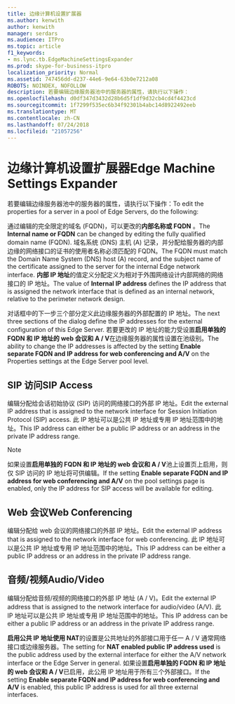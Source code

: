 ```yaml
---
title: 边缘计算机设置扩展器
ms.author: kenwith
author: kenwith
manager: serdars
ms.audience: ITPro
ms.topic: article
f1_keywords:
- ms.lync.tb.EdgeMachineSettingsExpander
ms.prod: skype-for-business-itpro
localization_priority: Normal
ms.assetid: 747456dd-d237-44e6-9e64-63b0e7212a08
ROBOTS: NOINDEX, NOFOLLOW
description: 若要编辑边缘服务器池中的服务器的属性，请执行以下操作：
ms.openlocfilehash: d0df347d3432d28b6d5f1df9d32cb4cd4f4423cd
ms.sourcegitcommit: 1f7299f535ec6b34f92301b4abc14d8922492eeb
ms.translationtype: MT
ms.contentlocale: zh-CN
ms.lasthandoff: 07/24/2018
ms.locfileid: "21057256"
---
```

# <a name="edge-machine-settings-expander"></a><span data-ttu-id="7de75-103">边缘计算机设置扩展器</span><span class="sxs-lookup"><span data-stu-id="7de75-103">Edge Machine Settings Expander</span></span>
 
<span data-ttu-id="7de75-104">若要编辑边缘服务器池中的服务器的属性，请执行以下操作：</span><span class="sxs-lookup"><span data-stu-id="7de75-104">To edit the properties for a server in a pool of Edge Servers, do the following:</span></span>
  
<span data-ttu-id="7de75-105">通过编辑的完全限定的域名 (FQDN)，可以更改的**内部名称或 FQDN** 。</span><span class="sxs-lookup"><span data-stu-id="7de75-105">The **Internal name or FQDN** can be changed by editing the fully qualified domain name (FQDN).</span></span> <span data-ttu-id="7de75-106">域名系统 (DNS) 主机 (A) 记录，并分配给服务器的内部边缘的网络接口的证书的使用者名称必须匹配的 FQDN。</span><span class="sxs-lookup"><span data-stu-id="7de75-106">The FQDN must match the Domain Name System (DNS) host (A) record, and the subject name of the certificate assigned to the server for the internal Edge network interface.</span></span> <span data-ttu-id="7de75-107">**内部 IP 地址**的值定义分配定义为相对于外围网络设计内部网络的网络接口的 IP 地址。</span><span class="sxs-lookup"><span data-stu-id="7de75-107">The value of **Internal IP address** defines the IP address that is assigned the network interface that is defined as an internal network, relative to the perimeter network design.</span></span>
  
<span data-ttu-id="7de75-108">对话框中的下一步三个部分定义此边缘服务器的外部配置的 IP 地址。</span><span class="sxs-lookup"><span data-stu-id="7de75-108">The next three sections of the dialog define the IP addresses for the external configuration of this Edge Server.</span></span> <span data-ttu-id="7de75-109">若要更改的 IP 地址的能力受设置**启用单独的 FQDN 和 IP 地址的 web 会议和 A / V**在边缘服务器的属性设置在池级别。</span><span class="sxs-lookup"><span data-stu-id="7de75-109">The ability to change the IP addresses is affected by the setting **Enable separate FQDN and IP address for web conferencing and A/V** on the Properties settings at the Edge Server pool level.</span></span>
  
## <a name="sip-access"></a><span data-ttu-id="7de75-110">SIP 访问</span><span class="sxs-lookup"><span data-stu-id="7de75-110">SIP Access</span></span>

<span data-ttu-id="7de75-111">编辑分配给会话初始协议 (SIP) 访问的网络接口的外部 IP 地址。</span><span class="sxs-lookup"><span data-stu-id="7de75-111">Edit the external IP address that is assigned to the network interface for Session Initiation Protocol (SIP) access.</span></span> <span data-ttu-id="7de75-112">此 IP 地址可以是公共 IP 地址或专用 IP 地址范围中的地址。</span><span class="sxs-lookup"><span data-stu-id="7de75-112">This IP address can either be a public IP address or an address in the private IP address range.</span></span>
  
> [!NOTE]
> <span data-ttu-id="7de75-113">如果设置**启用单独的 FQDN 和 IP 地址的 web 会议和 A / V**池上设置页上启用，则仅 SIP 访问的 IP 地址将可供编辑。</span><span class="sxs-lookup"><span data-stu-id="7de75-113">If the setting **Enable separate FQDN and IP address for web conferencing and A/V** on the pool settings page is enabled, only the IP address for SIP access will be available for editing.</span></span>
  
## <a name="web-conferencing"></a><span data-ttu-id="7de75-114">Web 会议</span><span class="sxs-lookup"><span data-stu-id="7de75-114">Web Conferencing</span></span>

<span data-ttu-id="7de75-115">编辑分配给 web 会议的网络接口的外部 IP 地址。</span><span class="sxs-lookup"><span data-stu-id="7de75-115">Edit the external IP address that is assigned to the network interface for web conferencing.</span></span> <span data-ttu-id="7de75-116">此 IP 地址可以是公共 IP 地址或专用 IP 地址范围中的地址。</span><span class="sxs-lookup"><span data-stu-id="7de75-116">This IP address can be either a public IP address or an address in the private IP address range.</span></span>
  
## <a name="audiovideo"></a><span data-ttu-id="7de75-117">音频/视频</span><span class="sxs-lookup"><span data-stu-id="7de75-117">Audio/Video</span></span>

<span data-ttu-id="7de75-118">编辑分配给音频/视频的网络接口的外部 IP 地址 (A / V)。</span><span class="sxs-lookup"><span data-stu-id="7de75-118">Edit the external IP address that is assigned to the network interface for audio/video (A/V).</span></span> <span data-ttu-id="7de75-119">此 IP 地址可以是公共 IP 地址或专用 IP 地址范围中的地址。</span><span class="sxs-lookup"><span data-stu-id="7de75-119">This IP address can be either a public IP address or an address in the private IP address range.</span></span>
  
<span data-ttu-id="7de75-120">**启用公共 IP 地址使用 NAT**的设置是公共地址的外部接口用于任一 A / V 通常网络接口或边缘服务器。</span><span class="sxs-lookup"><span data-stu-id="7de75-120">The setting for **NAT enabled public IP address used** is the public address used by the external interface for either the A/V network interface or the Edge Server in general.</span></span> <span data-ttu-id="7de75-121">如果设置**启用单独的 FQDN 和 IP 地址的 web 会议和 A / V**已启用，此公用 IP 地址用于所有三个外部接口。</span><span class="sxs-lookup"><span data-stu-id="7de75-121">If the setting **Enable separate FQDN and IP address for web conferencing and A/V** is enabled, this public IP address is used for all three external interfaces.</span></span>
  

